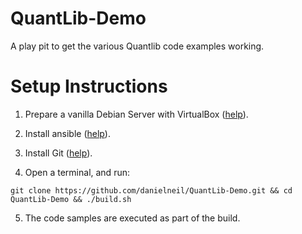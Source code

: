 # QuantLib-Demo
A play pit to get the various Quantlib code examples working.

# Setup Instructions

1. Prepare a vanilla Debian Server with VirtualBox ([help](https://linuxhint.com/install_debian10_virtualbox/)).

2. Install ansible ([help](https://linuxhint.com/install_ansible_debian10/)).

3. Install Git ([help](https://linuxhint.com/install_git_debian_10/)).

4. Open a terminal, and run:
```
git clone https://github.com/danielneil/QuantLib-Demo.git && cd QuantLib-Demo && ./build.sh
```
5. The code samples are executed as part of the build.
